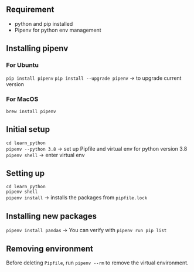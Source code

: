 ## Requirement
- python and pip installed
- Pipenv for python env management


## Installing pipenv

### For Ubuntu
`pip install pipenv`
`pip install --upgrade pipenv` -> to upgrade current version
### For MacOS
`brew install pipenv`

## Initial setup
`cd learn_python`\
`pipenv --python 3.8` -> set up Pipfile and virtual env for python version 3.8\
`pipenv shell` -> enter virtual env

## Setting up
`cd learn_python`\
`pipenv shell`\
`pipenv install` -> installs the packages from `pipfile.lock`

## Installing new packages
`pipenv install pandas` -> You can verify with `pipenv run pip list`


## Removing environment

Before deleting `Pipfile`, run `pipenv --rm` to remove the virtual environment.
